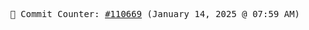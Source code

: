 <p align="center">
    <samp>
        📮 Commit Counter: <a href="https://github.com/Javascript-void0/Javascript-void0/commits/main">#110669</a> (January 14, 2025 @ 07:59 AM)
    </samp>
</p>